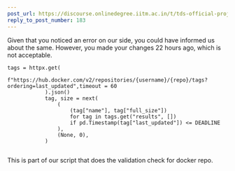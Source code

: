 ```yaml
---
post_url: https://discourse.onlinedegree.iitm.ac.in/t/tds-official-project1-discrepencies/171141/200
reply_to_post_number: 183
---
```

Given that you noticed an error on our side, you could have informed us about the same. However, you made your changes 22 hours ago, which is not acceptable.

```
tags = httpx.get(
                f"https://hub.docker.com/v2/repositories/{username}/{repo}/tags?ordering=last_updated",timeout = 60
            ).json()
            tag, size = next(
                (
                    (tag["name"], tag["full_size"])
                    for tag in tags.get("results", [])
                    if pd.Timestamp(tag["last_updated"]) <= DEADLINE
                ),
                (None, 0),
            )


```

This is part of our script that does the validation check for docker repo.
